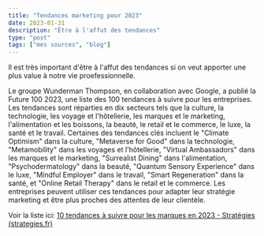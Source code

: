 ```yaml
---
title: "Tendances marketing pour 2023"
date: 2023-01-31
description: "Être à l'affut des tendances"
type: "post"
tags: ["mes sources", "blog"]
---
```

Il est très important d'être à l'affut des tendances si on veut apporter une plus value à notre vie proefessionnelle.

Le groupe Wunderman Thompson, en collaboration avec Google, a publié la Future 100 2023, une liste des 100 tendances à suivre pour les entreprises. Les tendances sont réparties en dix secteurs tels que la culture, la technologie, les voyage et l'hôtellerie, les marques et le marketing, l'alimentation et les boissons, la beauté, le retail et le commerce, le luxe, la santé et le travail. Certaines des tendances clés incluent le "Climate Optimism" dans la culture, "Metaverse for Good" dans la technologie, "Metamobility" dans les voyages et l'hôtellerie, "Virtual Ambassadors" dans les marques et le marketing, "Surrealist Dining" dans l'alimentation, "Psychodermatology" dans la beauté, "Quantum Sensory Experience" dans le luxe, "Mindful Employer" dans le travail, "Smart Regeneration" dans la santé, et "Online Retail Therapy" dans le retail et le commerce. Les entreprises peuvent utiliser ces tendances pour adapter leur stratégie marketing et être plus proches des attentes de leur clientèle.

Voir la liste ici: [10 tendances à suivre pour les marques en 2023 - Stratégies (strategies.fr)](https://www.strategies.fr/actualites/marques/LQ1499463C/10-tendances-suivre-pour-les-marques-en-2023.html)

